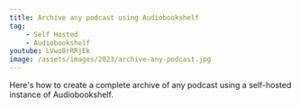 ```yaml
---
title: Archive any podcast using Audiobookshelf
tag:
    - Self Hosted
    - Audiobookshelf
youtube: LVwo8rRRjEk
image: /assets/images/2023/archive-any-podcast.jpg
---
```


Here's how to create a complete archive of any podcast using a self-hosted instance of Audiobookshelf.
